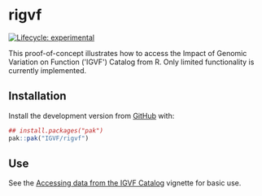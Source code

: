 # rigvf

<!-- badges: start -->
[![Lifecycle: experimental](https://img.shields.io/badge/lifecycle-experimental-orange.svg)](https://lifecycle.r-lib.org/articles/stages.html#experimental)
<!-- badges: end -->

This proof-of-concept illustrates how to access the Impact of Genomic
Variation on Function ('IGVF') Catalog from R.
Only limited functionality is currently implemented.

## Installation

Install the development version from
[GitHub](https://github.com/IGVF/rigvf) with:

``` r
## install.packages("pak")
pak::pak("IGVF/rigvf")
```

## Use

See the [Accessing data from the IGVF Catalog][] vignette for basic use.

[Accessing data from the IGVF Catalog]: https://mtmorgan.github.io/rigvf/articles/use.html
